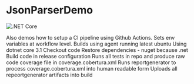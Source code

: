 # JsonParserDemo

![.NET Core](https://github.com/typesafedev/JsonParserDemo/workflows/.NET%20Core/badge.svg)

Also demos how to setup a CI pipeline using Github Actions.
Sets env variables at workflow level.
Builds using agent running latest ubuntu
Using dotnet core 3.1
Checkout code
Restore dependencies - nuget because .net
Build code in release configuration
Runs all tests in repo and produce raw code coverage file in coverage.cobertura.xml
Runs reportgenerator to process coverage.cobertura.xml into human readable form
Uploads all repeortgenerator artifacts into build
